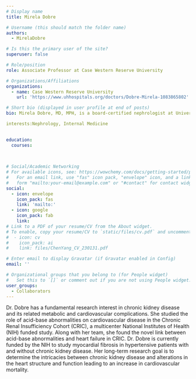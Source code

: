 ```yaml
---
# Display name
title: Mirela Dobre

# Username (this should match the folder name)
authors:
  - MirelaDobre

# Is this the primary user of the site?
superuser: false

# Role/position
role: Associate Professor at Case Western Reserve University

# Organizations/Affiliations
organizations:
  - name: Case Western Reserve University
    url: 'https://www.uhhospitals.org/doctors/Dobre-Mirela-1083865802'

# Short bio (displayed in user profile at end of posts)
bio: Mirela Dobre, MD, MPH, is a board-certified nephrologist at University Hospitals Cleveland Medical Center, Division of Nephrology and Hypertension. She is also an associate professor at Case Western Reserve University. 

interests:Nephrology, Internal Medicine
  

education:
  courses:
    
    

# Social/Academic Networking
# For available icons, see: https://wowchemy.com/docs/getting-started/page-builder/#icons
#   For an email link, use "fas" icon pack, "envelope" icon, and a link in the
#   form "mailto:your-email@example.com" or "#contact" for contact widget.
social:
  - icon: envelope
    icon_pack: fas
    link: 'mailto:'
  - icon: google
    icon_pack: fab
    link: 
# Link to a PDF of your resume/CV from the About widget.
# To enable, copy your resume/CV to `static/files/cv.pdf` and uncomment the lines below.
#  - icon: cv
#    icon_pack: ai
#    link: files/ChenYang_CV_230131.pdf

# Enter email to display Gravatar (if Gravatar enabled in Config)
email: ''

# Organizational groups that you belong to (for People widget)
#   Set this to `[]` or comment out if you are not using People widget.
user_groups:
  - Collaborators
---
```

Dr. Dobre has a fundamental research interest in chronic kidney disease and its related metabolic and cardiovascular complications. She studied the role of acid-base abnormalities on cardiovascular disease in the Chronic Renal Insufficiency Cohort (CRIC), a multicenter National Institutes of Health (NIH) funded study. Along with her team, she found the novel link between acid-base abnormalities and heart failure in CRIC. Dr. Dobre is currently funded by the NIH to study myocardial fibrosis in hypertensive patients with and without chronic kidney disease. Her long-term research goal is to determine the intricacies between chronic kidney disease and alterations in the heart structure and function leading to an increase in cardiovascular mortality.

